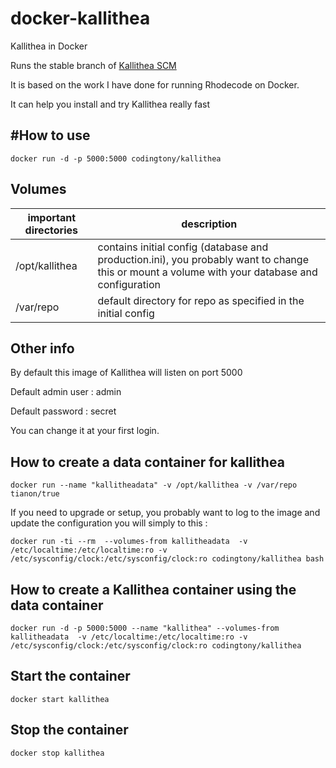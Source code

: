 # docker-kallithea
Kallithea in Docker

Runs the stable branch of [Kallithea SCM](https://kallithea-scm.org/)

It is based on the work I have done for running Rhodecode on Docker.

It can help you install and try Kallithea really fast


#How to use
---
```
docker run -d -p 5000:5000 codingtony/kallithea
```

Volumes
---


| important directories | description
|--- |---
|/opt/kallithea | contains initial config (database and production.ini), you probably want to change this or mount a volume with your database and configuration
|/var/repo | default directory for repo as specified in the initial config

Other info
---

By default this image of Kallithea will listen on port 5000

Default admin user  :  admin

Default password : secret

You can change it at your first login.

## How to create a data container for kallithea
```
docker run --name "kallitheadata" -v /opt/kallithea -v /var/repo tianon/true
```

If you need to upgrade or setup, you probably want to log to the image and update the configuration you will simply to this :

```
docker run -ti --rm  --volumes-from kallitheadata  -v /etc/localtime:/etc/localtime:ro -v /etc/sysconfig/clock:/etc/sysconfig/clock:ro codingtony/kallithea bash
```

## How to create a Kallithea container using the data container
```
docker run -d -p 5000:5000 --name "kallithea" --volumes-from kallitheadata  -v /etc/localtime:/etc/localtime:ro -v /etc/sysconfig/clock:/etc/sysconfig/clock:ro codingtony/kallithea
```

## Start the container
```
docker start kallithea
```

## Stop the container
```
docker stop kallithea
```












